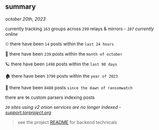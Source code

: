 
## summary
_october 20th, 2023_

currently tracking `163` groups across `299` relays & mirrors - _`107` currently online_

⏲ there have been `14` posts within the `last 24 hours`

🦈 there have been `239` posts within the `month of october`

🪐 there have been `1498` posts within the `last 90 days`

🏚 there have been `3790` posts within the `year of 2023`

🦕 there have been `8480` posts `since the dawn of ransomwatch`

there are `96` custom parsers indexing posts

_`20` sites using v2 onion services are no longer indexed - [support.torproject.org](https://support.torproject.org/onionservices/v2-deprecation/)_

> see the project [README](https://github.com/joshhighet/ransomwatch#ransomwatch--) for backend technicals
